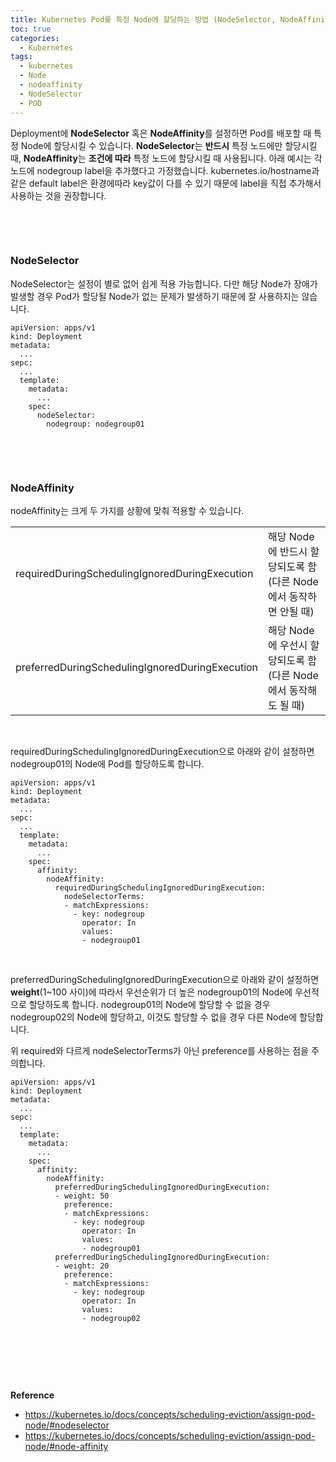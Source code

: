 ```yaml
---
title: Kubernetes Pod를 특정 Node에 할당하는 방법 (NodeSelector, NodeAffinity)
toc: true
categories:
  - Kubernetes
tags:
  - kubernetes
  - Node
  - nodeaffinity
  - NodeSelector
  - POD
---
```


Deployment에 **NodeSelector** 혹은 **NodeAffinity**를 설정하면 Pod를 배포할 때 특정 Node에 할당시킬 수 있습니다. **NodeSelector**는 **반드시** 특정 노드에만 할당시킬 때, **NodeAffinity**는 **조건에 따라** 특정 노드에 할당시킬 때 사용됩니다. 아래 예시는 각 노드에 nodegroup label을 추가했다고 가정했습니다. kubernetes.io/hostname과 같은 default label은 환경에따라 key값이 다를 수 있기 때문에 label을 직접 추가해서 사용하는 것을 권장합니다.


 


 


### **NodeSelector**


NodeSelector는 설정이 별로 없어 쉽게 적용 가능합니다. 다만 해당 Node가 장애가 발생할 경우 Pod가 할당될 Node가 없는 문제가 발생하기 때문에 잘 사용하지는 않습니다.



```
apiVersion: apps/v1
kind: Deployment
metadata:
  ...
sepc:
  ...
  template:
    metadata:
      ...
    spec:
      nodeSelector:
        nodegroup: nodegroup01
```

 


 


### **NodeAffinity**


nodeAffinity는 크게 두 가지를 상황에 맞춰 적용할 수 있습니다.




|  |  |
| --- | --- |
| requiredDuringSchedulingIgnoredDuringExecution | 해당 Node에 반드시 할당되도록 함 (다른 Node에서 동작하면 안될 때) |
| preferredDuringSchedulingIgnoredDuringExecution | 해당 Node에 우선시 할당되도록 함 (다른 Node에서 동작해도 될 때) |


 


requiredDuringSchedulingIgnoredDuringExecution으로 아래와 같이 설정하면 nodegroup01의 Node에 Pod를 할당하도록 합니다. 



```
apiVersion: apps/v1
kind: Deployment
metadata:
  ...
sepc:
  ...
  template:
    metadata:
      ...
    spec:
      affinity:
        nodeAffinity:
          requiredDuringSchedulingIgnoredDuringExecution:
            nodeSelectorTerms:
            - matchExpressions:
              - key: nodegroup
                operator: In
                values:
                - nodegroup01
```

 


preferredDuringSchedulingIgnoredDuringExecution으로 아래와 같이 설정하면 **weight**(1~100 사이)에 따라서 우선순위가 더 높은 nodegroup01의 Node에 우선적으로 할당하도록 합니다. nodegroup01의 Node에 할당할 수 없을 경우 nodegroup02의 Node에 할당하고, 이것도 할당할 수 없을 경우 다른 Node에 할당합니다.


위 required와 다르게 nodeSelectorTerms가 아닌 preference를 사용하는 점을 주의합니다.



```
apiVersion: apps/v1
kind: Deployment
metadata:
  ...
sepc:
  ...
  template:
    metadata:
      ...
    spec:
      affinity:
        nodeAffinity:
          preferredDuringSchedulingIgnoredDuringExecution:
          - weight: 50
            preference:
            - matchExpressions:
              - key: nodegroup
                operator: In
                values:
                - nodegroup01
          preferredDuringSchedulingIgnoredDuringExecution:
          - weight: 20
            preference:
            - matchExpressions:
              - key: nodegroup
                operator: In
                values:
                - nodegroup02
```

 


 


 


**Reference**


* <https://kubernetes.io/docs/concepts/scheduling-eviction/assign-pod-node/#nodeselector>
* <https://kubernetes.io/docs/concepts/scheduling-eviction/assign-pod-node/#node-affinity>


 

